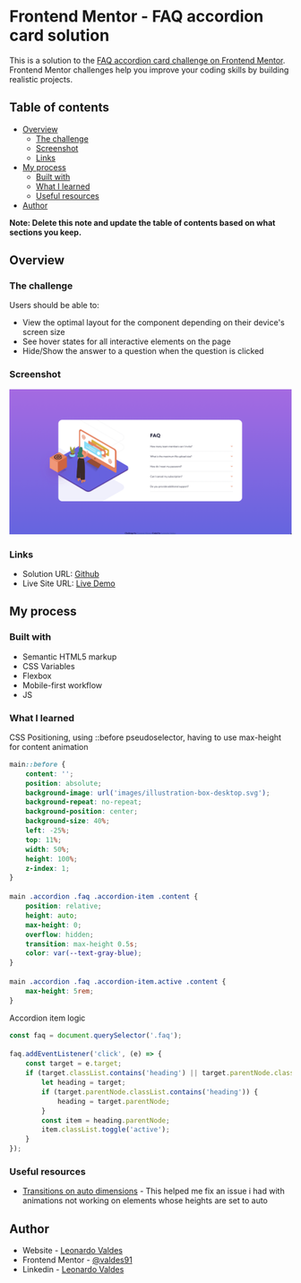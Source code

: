 # Frontend Mentor - FAQ accordion card solution

This is a solution to the [FAQ accordion card challenge on Frontend Mentor](https://www.frontendmentor.io/challenges/faq-accordion-card-XlyjD0Oam). Frontend Mentor challenges help you improve your coding skills by building realistic projects.

## Table of contents

- [Overview](#overview)
  - [The challenge](#the-challenge)
  - [Screenshot](#screenshot)
  - [Links](#links)
- [My process](#my-process)
  - [Built with](#built-with)
  - [What I learned](#what-i-learned)
  - [Useful resources](#useful-resources)
- [Author](#author)

**Note: Delete this note and update the table of contents based on what sections you keep.**

## Overview

### The challenge

Users should be able to:

- View the optimal layout for the component depending on their device's screen size
- See hover states for all interactive elements on the page
- Hide/Show the answer to a question when the question is clicked

### Screenshot

![](./images/screenshot.png)

### Links

- Solution URL: [Github](https://your-solution-url.com)
- Live Site URL: [Live Demo](https://sprightly-blini-09df17.netlify.app/)

## My process

### Built with

- Semantic HTML5 markup
- CSS Variables
- Flexbox
- Mobile-first workflow
- JS

### What I learned

CSS Positioning, using ::before pseudoselector, having to use max-height for content animation

```css
main::before {
	content: '';
	position: absolute;
	background-image: url('images/illustration-box-desktop.svg');
	background-repeat: no-repeat;
	background-position: center;
	background-size: 40%;
	left: -25%;
	top: 11%;
	width: 50%;
	height: 100%;
	z-index: 1;
}

main .accordion .faq .accordion-item .content {
	position: relative;
	height: auto;
	max-height: 0;
	overflow: hidden;
	transition: max-height 0.5s;
	color: var(--text-gray-blue);
}

main .accordion .faq .accordion-item.active .content {
	max-height: 5rem;
}
```

Accordion item logic

```js
const faq = document.querySelector('.faq');

faq.addEventListener('click', (e) => {
	const target = e.target;
	if (target.classList.contains('heading') || target.parentNode.classList.contains('heading')) {
		let heading = target;
		if (target.parentNode.classList.contains('heading')) {
			heading = target.parentNode;
		}
		const item = heading.parentNode;
		item.classList.toggle('active');
	}
});
```

### Useful resources

- [Transitions on auto dimensions](https://css-tricks.com/using-css-transitions-auto-dimensions/) - This helped me fix an issue i had with animations not working on elements whose heights are set to auto

## Author

- Website - [Leonardo Valdes](https://valdes91.github.io/)
- Frontend Mentor - [@valdes91](https://www.frontendmentor.io/profile/valdes91)
- Linkedin - [Leonardo Valdes](https://www.linkedin.com/in/leonardovaldesjr/)

